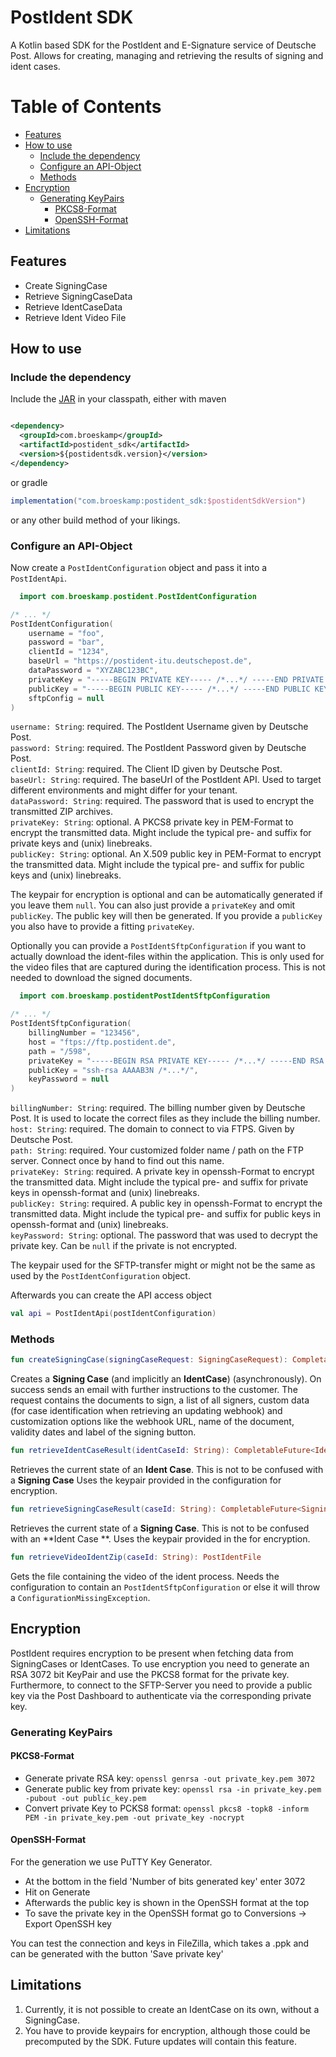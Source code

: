 # PostIdent SDK

A Kotlin based SDK for the PostIdent and E-Signature service of Deutsche Post. Allows for creating,
managing and retrieving the results of signing and ident cases.

Table of Contents
=================

* [Features](#features)
* [How to use](#how-to-use)
    * [Include the dependency](#include-the-dependency)
    * [Configure an API-Object](#configure-an-api-object)
    * [Methods](#methods)
* [Encryption](#encryption)
    * [Generating KeyPairs](#generating-keypairs)
        * [PKCS8-Format](#pkcs8-format)
        * [OpenSSH-Format](#openssh-format)
* [Limitations](#limitations)

<!-- Created by https://github.com/ekalinin/github-markdown-toc -->

## Features

- Create SigningCase
- Retrieve SigningCaseData
- Retrieve IdentCaseData
- Retrieve Ident Video File

## How to use

### Include the dependency

Include the [JAR](https://mvnrepository.com/artifact/com.broeskamp/postident_sdk) in your classpath,
either
with maven

```xml

<dependency>
  <groupId>com.broeskamp</groupId>
  <artifactId>postident_sdk</artifactId>
  <version>${postidentsdk.version}</version>
</dependency>
```

or gradle

```groovy
implementation("com.broeskamp:postident_sdk:$postidentSdkVersion")
```

or any other build method of your likings.

### Configure an API-Object

Now create a `PostIdentConfiguration` object and pass it into a `PostIdentApi`.

```kotlin
  import com.broeskamp.postident.PostIdentConfiguration

/* ... */
PostIdentConfiguration(
    username = "foo",
    password = "bar",
    clientId = "1234",
    baseUrl = "https://postident-itu.deutschepost.de",
    dataPassword = "XYZABC123BC",
    privateKey = "-----BEGIN PRIVATE KEY----- /*...*/ -----END PRIVATE KEY-----",
    publicKey = "-----BEGIN PUBLIC KEY----- /*...*/ -----END PUBLIC KEY-----",
    sftpConfig = null
)
```

`username: String`: required. The PostIdent Username given by Deutsche Post.  
`password: String`: required. The PostIdent Password given by Deutsche Post.  
`clientId: String`: required. The Client ID given by Deutsche Post.  
`baseUrl: String`: required. The baseUrl of the PostIdent API. Used to target different environments
and might differ for your tenant.  
`dataPassword: String`: required. The password that is used to encrypt the transmitted ZIP
archives.  
`privateKey: String`: optional. A PKCS8 private key in PEM-Format to encrypt the transmitted data.
Might include the typical pre- and suffix for private keys and (unix) linebreaks.     
`publicKey: String`: optional. An X.509 public key in PEM-Format to encrypt the transmitted data.
Might include the typical pre- and suffix for public keys and (unix) linebreaks.

The keypair for encryption is optional and can be automatically generated if you leave them `null`.
You can also just provide a `privateKey` and omit `publicKey`. The public key will then be
generated. If you provide a `publicKey` you also have to provide a fitting `privateKey`.

Optionally you can provide a `PostIdentSftpConfiguration` if you want to actually download the
ident-files within the application. This is only used for the video files that are captured during
the identification process. This is not needed to download the signed documents.

```kotlin
  import com.broeskamp.postidentPostIdentSftpConfiguration

/* ... */
PostIdentSftpConfiguration(
    billingNumber = "123456",
    host = "ftps://ftp.postident.de",
    path = "/598",
    privateKey = "-----BEGIN RSA PRIVATE KEY----- /*...*/ -----END RSA PRIVATE KEY-----",
    publicKey = "ssh-rsa AAAAB3N /*...*/",
    keyPassword = null
)
```

`billingNumber: String`: required. The billing number given by Deutsche Post. It is used to locate
the correct files as they include the billing number.    
`host: String`: required. The domain to connect to via FTPS. Given by Deutsche Post.  
`path: String`: required. Your customized folder name / path on the FTP server. Connect once by hand
to find out this name.  
`privateKey: String`: required. A private key in openssh-Format to encrypt the transmitted data.
Might include the typical pre- and suffix for private keys in openssh-format and (unix)
linebreaks.     
`publicKey: String`: required. A public key in openssh-Format to encrypt the transmitted data. Might
include the typical pre- and suffix for public keys in openssh-format and (unix) linebreaks.  
`keyPassword: String`: optional. The password that was used to decrypt the private key. Can
be `null` if the private is not encrypted.

The keypair used for the SFTP-transfer might or might not be the same as used by
the `PostIdentConfiguration` object.

Afterwards you can create the API access object

```kotlin
val api = PostIdentApi(postIdentConfiguration)
```

### Methods

```kotlin
fun createSigningCase(signingCaseRequest: SigningCaseRequest): CompletableFuture<SigningCaseResponse>
```

Creates a **Signing Case** (and implicitly an **IdentCase**) (asynchronously). On success sends an
email with further instructions to the customer. The request contains the documents to sign, a list
of all signers, custom data (for case identification when retrieving an updating webhook) and
customization options like the webhook URL, name of the document, validity dates and label of the
signing button.

```kotlin
fun retrieveIdentCaseResult(identCaseId: String): CompletableFuture<IdentCaseResult>
```

Retrieves the current state of an **Ident Case**. This is not to be confused with a **Signing Case**
Uses the keypair provided in the configuration for encryption.

```kotlin
fun retrieveSigningCaseResult(caseId: String): CompletableFuture<SigningCaseResult>
```

Retrieves the current state of a **Signing Case**. This is not to be confused with an **Ident Case
**. Uses the keypair provided in the for encryption.

```kotlin
fun retrieveVideoIdentZip(caseId: String): PostIdentFile
```

Gets the file containing the video of the ident process. Needs the configuration to contain
an `PostIdentSftpConfiguration` or else it will throw a `ConfigurationMissingException`.

## Encryption

PostIdent requires encryption to be present when fetching data from SigningCases or IdentCases.
To use encryption you need to generate an RSA 3072 bit KeyPair and use the PKCS8 format for the
private key. Furthermore, to connect to the SFTP-Server you need to provide a public key via the
Post Dashboard
to authenticate via the corresponding private key.

### Generating KeyPairs

#### PKCS8-Format

- Generate private RSA key: `openssl genrsa -out private_key.pem 3072`
- Generate public key from private
  key: `openssl rsa -in private_key.pem -pubout -out public_key.pem`
- Convert private Key to PCKS8
  format: `openssl pkcs8 -topk8 -inform PEM -in private_key.pem -out private_key -nocrypt`

#### OpenSSH-Format

For the generation we use PuTTY Key Generator.

- At the bottom in the field 'Number of bits generated key' enter 3072
- Hit on Generate
- Afterwards the public key is shown in the OpenSSH format at the top
- To save the private key in the OpenSSH format go to Conversions -> Export OpenSSH key

You can test the connection and keys in FileZilla, which takes a .ppk and can be generated with the
button 'Save private key'

## Limitations

1. Currently, it is not possible to create an IdentCase on its own, without a SigningCase.
2. You have to provide keypairs for encryption, although those could be precomputed by the SDK.
   Future updates will contain this feature.